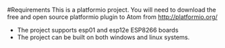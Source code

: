 #Requirements
This is a platformio project. You will need to download the free and open source platformio plugin to Atom from http://platformio.org/
- The project supports esp01 and esp12e ESP8266 boards
- The project can be built on both windows and linux systems.
